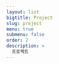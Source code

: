 ```yaml
---
layout: list
bigtitle: Project
slug: project
menu: true
submenu: false
order: 2
description: >
  프로젝트
---
```

